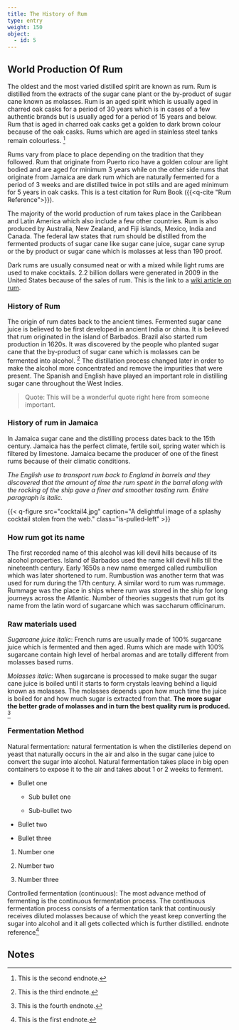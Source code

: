 ```yaml
---
title: The History of Rum
type: entry
weight: 150
object:
  - id: 5
---
```



## World Production Of Rum ##

The oldest and the most varied distilled spirit are known as rum. Rum is distilled from the extracts of the sugar cane plant or the by-product of sugar cane known as molasses. Rum is an aged spirit which is usually aged in charred oak casks for a period of 30 years which is in cases of a few authentic brands but is usually aged for a period of 15 years and below. Rum that is aged in charred oak casks get a golden to dark brown colour because of the oak casks. Rums which are aged in stainless steel tanks remain colourless. [^1]

Rums vary from place to place depending on the tradition that they followed. Rum that originate from Puerto rico have a golden colour are light bodied and are aged for minimum 3 years while on the other side rums that originate from Jamaica are dark rum which are naturally fermented for a period of 3 weeks and are distilled twice in pot stills and are aged minimum for 5 years in oak casks. This is a test citation for Rum Book ({{<q-cite "Rum Reference">}}).

The majority of the world production of rum takes place in the Caribbean and Latin America which also include a few other countries. Rum is also produced by Australia, New Zealand, and Fiji islands, Mexico, India and Canada. The federal law states that rum should be distilled from the fermented products of sugar cane like sugar cane juice, sugar cane syrup or the by product or sugar cane which is molasses at less than 190 proof.

Dark rums are usually consumed neat or with a mixed while light rums are used to make cocktails. 2.2 billion dollars were generated in 2009 in the United States because of the sales of rum. This is the link to a [wiki article on rum](https://en.wikipedia.org/wiki/Rum).

### History of Rum ###

The origin of rum dates back to the ancient times. Fermented sugar cane juice is believed to be first developed in ancient India or china. It is believed that rum originated in the island of Barbados. Brazil also started rum production in 1620s. It was discovered by the people who planted sugar cane that the by-product of sugar cane which is molasses can be fermented into alcohol. [^2] The distillation process changed later in order to make the alcohol more concentrated and remove the impurities that were present. The Spanish and English have played an important role in distilling sugar cane throughout the West Indies.

> Quote: This will be a wonderful quote right here from someone important.

### History of rum in Jamaica ###

In Jamaica sugar cane and the distilling process dates back to the 15th century. Jamaica has the perfect climate, fertile soil, spring water which is filtered by limestone. Jamaica became the producer of one of the finest rums because of their climatic conditions.

*The English use to transport rum back to England in barrels and they discovered that the amount of time the rum spent in the barrel along with the rocking of the ship gave a finer and smoother tasting rum. Entire paragraph is italic.*

{{< q-figure src="cocktail4.jpg"  caption="A delightful image of a splashy cocktail stolen from the web."  class="is-pulled-left" >}}

### How rum got its name ###

The first recorded name of this alcohol was kill devil hills because of its alcohol properties. Island of Barbados used the name kill devil hills till the nineteenth century. Early 1650s a new name emerged called rumbullion which was later shortened to rum. Rumbustion was another term that was used for rum during the 17th century. A similar word to rum was rummage. Rummage was the place in ships where rum was stored in the ship for long journeys across the Atlantic. Number of theories suggests that rum got its name from the latin word of sugarcane which was saccharum officinarum.

### Raw materials used ###

*Sugarcane juice italic*: French rums are usually made of 100% sugarcane juice which is fermented and then aged. Rums which are made with 100% sugarcane contain high level of herbal aromas and are totally different from molasses based rums.

*Molasses italic*: When sugarcane is processed to make sugar the sugar cane juice is boiled until it starts to form crystals leaving behind a liquid known as molasses. The molasses depends upon how much time the juice is boiled for and how much sugar is extracted from that. **The more sugar the better grade of molasses and in turn the best quality rum is produced.** [^3]

### Fermentation Method ###

Natural fermentation: natural fermentation is when the distilleries depend on yeast that naturally occurs in the air and also in the sugar cane juice to convert the sugar into alcohol. Natural fermentation takes place in big open containers to expose it to the air and takes about 1 or 2 weeks to ferment.

-   Bullet one

    -   Sub bullet one

    -   Sub-bullet two

-   Bullet two

-   Bullet three

1.  Number one

2.  Number two

3.  Number three

Controlled fermentation (continuous): The most advance method of fermenting is the continuous fermentation process. The continuous fermentation process consists of a fermentation tank that continuously receives diluted molasses because of which the yeast keep converting the sugar into alcohol and it all gets collected which is further distilled. endnote reference[^4]

## Notes ##

[^1]: This is the second endnote.

[^2]: This is the third endnote.

[^3]: This is the fourth endnote.

[^4]: This is the first endnote.
